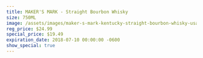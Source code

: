 ```yaml
---
title: MAKER'S MARK - Straight Bourbon Whisky
size: 750ML
image: /assets/images/maker-s-mark-kentucky-straight-bourbon-whisky-usa-10151607.jpg
reg_price: $24.99
special_price: $19.49
expiration_date: 2018-07-10 00:00:00 -0600
show_special: true
---
```


